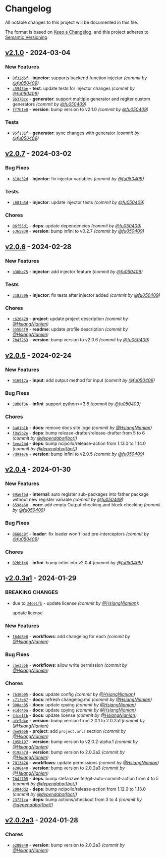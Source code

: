 # Changelog
All notable changes to this project will be documented in this file.

The format is based on [Keep a Changelog](https://keepachangelog.com/en/1.0.0/),
and this project adheres to [Semantic Versioning](https://semver.org/spec/v2.0.0.html).

## [v2.1.0] - 2024-03-04
### New Features
- [`0f32d6f`](https://github.com/HydroRoll-Team/infini/commit/0f32d6f3520e03a48f9143f2a4f7e48be7742e9b) - **injector**: supports backend function injector *(commit by [@fu050409](https://github.com/fu050409))*
- [`c5943be`](https://github.com/HydroRoll-Team/infini/commit/c5943be36fcdf442a92e2a4a4fc7fa03fbefc268) - **test**: update tests for injector changes *(commit by [@fu050409](https://github.com/fu050409))*
- [`9b370cc`](https://github.com/HydroRoll-Team/infini/commit/9b370ccdbaddc3114c7d930f06aec105b461e8e0) - **generator**: support multiple generator and regiter custom generators *(commit by [@fu050409](https://github.com/fu050409))*
- [`ff7b1e0`](https://github.com/HydroRoll-Team/infini/commit/ff7b1e0ddeca6cdf3654f3c8d0dc6fa7cd80109f) - **version**: bump version to v2.1.0 *(commit by [@fu050409](https://github.com/fu050409))*

### Tests
- [`95f131f`](https://github.com/HydroRoll-Team/infini/commit/95f131f9fdaec9f0c081d0c1dcc4eedc41be64ac) - **generator**: sync changes with generator *(commit by [@fu050409](https://github.com/fu050409))*


## [v2.0.7] - 2024-03-02
### Bug Fixes
- [`b18c32d`](https://github.com/HydroRoll-Team/infini/commit/b18c32da9df9673cc1acee78c251151f7e7411ec) - **injector**: fix injector variables *(commit by [@fu050409](https://github.com/fu050409))*

### Tests
- [`c681a3d`](https://github.com/HydroRoll-Team/infini/commit/c681a3d355089a91ec83a692664fb4cf6ef43f26) - **injector**: update injector tests *(commit by [@fu050409](https://github.com/fu050409))*

### Chores
- [`06f55d1`](https://github.com/HydroRoll-Team/infini/commit/06f55d1ff4c61acf1473360712560b88e1b3c32c) - **deps**: update dependencies *(commit by [@fu050409](https://github.com/fu050409))*
- [`6365838`](https://github.com/HydroRoll-Team/infini/commit/6365838b877ea98e1845de8a832b93d3d56cfe6f) - **version**: bump infini to v0.2.7 *(commit by [@fu050409](https://github.com/fu050409))*


## [v2.0.6] - 2024-02-28
### New Features
- [`b30be75`](https://github.com/HydroRoll-Team/infini/commit/b30be75b29d8320da812ecf7accd96af03424ad4) - **injector**: add injector feature *(commit by [@fu050409](https://github.com/fu050409))*

### Tests
- [`318a306`](https://github.com/HydroRoll-Team/infini/commit/318a30667b03a3dce5deedaadd7a71785edd4088) - **injector**: fix tests after injector added *(commit by [@fu050409](https://github.com/fu050409))*

### Chores
- [`c626429`](https://github.com/HydroRoll-Team/infini/commit/c626429f078508b9096db889876a64d91f9d3566) - **project**: update project description *(commit by [@HsiangNianian](https://github.com/HsiangNianian))*
- [`555b4f9`](https://github.com/HydroRoll-Team/infini/commit/555b4f92164f1f8e02446641b7735cf2de35764f) - **readme**: update profile description *(commit by [@HsiangNianian](https://github.com/HsiangNianian))*
- [`7b4f263`](https://github.com/HydroRoll-Team/infini/commit/7b4f2631a05d09e494af866156e85ef4e27bd5cb) - **version**: bump version to v2.0.6 *(commit by [@fu050409](https://github.com/fu050409))*


## [v2.0.5] - 2024-02-24
### New Features
- [`916917a`](https://github.com/HydroRoll-Team/infini/commit/916917a9bf4927eea8abd0e85ad12e3203121bdc) - **input**: add output method for input *(commit by [@fu050409](https://github.com/fu050409))*

### Bug Fixes
- [`38b0f36`](https://github.com/HydroRoll-Team/infini/commit/38b0f36088db93d077c41bda2faf560de056f6e6) - **infini**: support python>=3.8 *(commit by [@fu050409](https://github.com/fu050409))*

### Chores
- [`6a81b1b`](https://github.com/HydroRoll-Team/infini/commit/6a81b1b619546d362d1c655560b4fcbaac8ce8b3) - **docs**: remove docs site logo *(commit by [@HsiangNianian](https://github.com/HsiangNianian))*
- [`f8a5b2e`](https://github.com/HydroRoll-Team/infini/commit/f8a5b2e39986705f7044c875fba2972b88ac5c7f) - **deps**: bump release-drafter/release-drafter from 5 to 6 *(commit by [@dependabot[bot]](https://github.com/apps/dependabot))*
- [`3eea2bd`](https://github.com/HydroRoll-Team/infini/commit/3eea2bd5d12dc3ee9dba3f568b754504a88cbd02) - **deps**: bump ncipollo/release-action from 1.13.0 to 1.14.0 *(commit by [@dependabot[bot]](https://github.com/apps/dependabot))*
- [`7d9ae76`](https://github.com/HydroRoll-Team/infini/commit/7d9ae7613aa7f0713be61a5734cf8ac94b966b1a) - **version**: bump infini to v2.0.5 *(commit by [@fu050409](https://github.com/fu050409))*


## [v2.0.4] - 2024-01-30
### New Features
- [`09a6fbd`](https://github.com/HydroRoll-Team/infini/commit/09a6fbd72a9948bb539da4a5b1dd0ed7e5885e0a) - **internal**: auto register sub-packages into father package without new register variable *(commit by [@fu050409](https://github.com/fu050409))*
- [`659da68`](https://github.com/HydroRoll-Team/infini/commit/659da6810699233b1a537c985bf4b67ce3b5ee26) - **core**: add empty Output checking and block checking *(commit by [@fu050409](https://github.com/fu050409))*

### Bug Fixes
- [`0668c8f`](https://github.com/HydroRoll-Team/infini/commit/0668c8fe973eef236d1a7c0e9b747795bfd3b098) - **loader**: fix loader won't load pre-interceptors *(commit by [@fu050409](https://github.com/fu050409))*

### Chores
- [`82bbfc6`](https://github.com/HydroRoll-Team/infini/commit/82bbfc63ab85e9253b70955cc37d34c3d3d20332) - **infini**: bump infini into v2.0.4 *(commit by [@fu050409](https://github.com/fu050409))*


## [v2.0.3a1] - 2024-01-29
### BREAKING CHANGES
- due to [`34ce1fb`](https://github.com/HydroRoll-Team/infini/commit/34ce1fbbe23470d702929e5951177ce0cec96bc7) - update license *(commit by [@HsiangNianian](https://github.com/HsiangNianian))*:

  update license


### New Features
- [`164d8e0`](https://github.com/HydroRoll-Team/infini/commit/164d8e066f0759f380513a25d5c07fb77a039103) - **workflows**: add changelog for each *(commit by [@HsiangNianian](https://github.com/HsiangNianian))*

### Bug Fixes
- [`cae335b`](https://github.com/HydroRoll-Team/infini/commit/cae335b5afced61cc552fefbb8981215a03086d5) - **workflows**: allow write permission *(commit by [@HsiangNianian](https://github.com/HsiangNianian))*

### Chores
- [`7b36b05`](https://github.com/HydroRoll-Team/infini/commit/7b36b05355f140f5192f69f4f3d26dc56c8a1685) - **docs**: update config *(commit by [@HsiangNianian](https://github.com/HsiangNianian))*
- [`c71fe67`](https://github.com/HydroRoll-Team/infini/commit/c71fe6758fdb8c2c8338d77b98117633df673c27) - **docs**: refresh changelog.md *(commit by [@HsiangNianian](https://github.com/HsiangNianian))*
- [`900ac85`](https://github.com/HydroRoll-Team/infini/commit/900ac8573d2dcd0cda1a9fad23ac938783f61b0b) - **docs**: update cpying *(commit by [@HsiangNianian](https://github.com/HsiangNianian))*
- [`e1dc4ba`](https://github.com/HydroRoll-Team/infini/commit/e1dc4ba8c21c7f76f1c261f816aa0284a64a4a2a) - **docs**: update cpying *(commit by [@HsiangNianian](https://github.com/HsiangNianian))*
- [`34ce1fb`](https://github.com/HydroRoll-Team/infini/commit/34ce1fbbe23470d702929e5951177ce0cec96bc7) - **docs**: update license *(commit by [@HsiangNianian](https://github.com/HsiangNianian))*
- [`afc5d4e`](https://github.com/HydroRoll-Team/infini/commit/afc5d4e6e0cae8cfe27e0dde38028526dfe7a218) - **version**: bump version from 2.0.1 to 2.0.2a1 *(commit by [@HsiangNianian](https://github.com/HsiangNianian))*
- [`dee8eb6`](https://github.com/HydroRoll-Team/infini/commit/dee8eb66a148fcf7ad646ee18935da4a000a0596) - **project**: add `project.urls` section *(commit by [@HsiangNianian](https://github.com/HsiangNianian))*
- [`105b197`](https://github.com/HydroRoll-Team/infini/commit/105b197f02d41242915aaed361f02a1aebcdf0ce) - **version**: bump version to v2.0.2-alpha.1 *(commit by [@HsiangNianian](https://github.com/HsiangNianian))*
- [`019aa7d`](https://github.com/HydroRoll-Team/infini/commit/019aa7d285ae372e9fba799fd83001309995bdcf) - **version**: bump version to 2.0.2a2 *(commit by [@HsiangNianian](https://github.com/HsiangNianian))*
- [`7013426`](https://github.com/HydroRoll-Team/infini/commit/70134262dca7ece8cd4c4777035e8eef24b7f1ca) - **workflows**: update permissions *(commit by [@HsiangNianian](https://github.com/HsiangNianian))*
- [`e288e40`](https://github.com/HydroRoll-Team/infini/commit/e288e4024744b340e2df424a85262706c476a362) - **version**: bump version to 2.0.2a3 *(commit by [@HsiangNianian](https://github.com/HsiangNianian))*
- [`7b4f705`](https://github.com/HydroRoll-Team/infini/commit/7b4f705f3b3218f05fd4d7b431577bbaa7c0e369) - **deps**: bump stefanzweifel/git-auto-commit-action from 4 to 5 *(commit by [@dependabot[bot]](https://github.com/apps/dependabot))*
- [`2004dd2`](https://github.com/HydroRoll-Team/infini/commit/2004dd2860533c081b739b630b77d3cd10c72cdb) - **deps**: bump ncipollo/release-action from 1.12.0 to 1.13.0 *(commit by [@dependabot[bot]](https://github.com/apps/dependabot))*
- [`23721ca`](https://github.com/HydroRoll-Team/infini/commit/23721caef53fff8374a6e4f75afa3278fc571206) - **deps**: bump actions/checkout from 3 to 4 *(commit by [@dependabot[bot]](https://github.com/apps/dependabot))*


## [v2.0.2a3] - 2024-01-28
### Chores
- [`e288e40`](https://github.com/HydroRoll-Team/infini/commit/e288e4024744b340e2df424a85262706c476a362) - **version**: bump version to 2.0.2a3 *(commit by [@HsiangNianian](https://github.com/HsiangNianian))*


[v2.0.2a3]: https://github.com/HydroRoll-Team/infini/compare/v2.0.2-alpha.2...v2.0.2a3
[v2.0.3a1]: https://github.com/HydroRoll-Team/infini/compare/v2.0.2...v2.0.3a1
[v2.0.4]: https://github.com/HydroRoll-Team/infini/compare/v2.0.3...v2.0.4
[v2.0.5]: https://github.com/HydroRoll-Team/infini/compare/v2.0.4...v2.0.5
[v2.0.6]: https://github.com/HydroRoll-Team/infini/compare/v2.0.5...v2.0.6
[v2.0.7]: https://github.com/HydroRoll-Team/infini/compare/v2.0.6...v2.0.7
[v2.1.0]: https://github.com/HydroRoll-Team/infini/compare/v2.0.7...v2.1.0